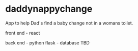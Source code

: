 # daddynappychange

App to help Dad's find a baby change not in a womans toilet.

front end - react

back end - python flask - database TBD
